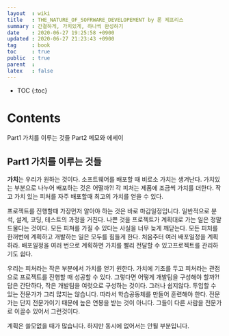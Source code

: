 ```yaml
---
layout  : wiki
title   : THE_NATURE_OF_SOFRWARE_DEVELOPEMENT by 론 제프리스
summary : 간결하게, 가치있게, 하나씩 완성하기 
date    : 2020-06-27 19:25:58 +0900
updated : 2020-06-27 21:23:43 +0900
tag     : book
toc     : true
public  : true
parent  : 
latex   : false
---
```

* TOC
{:toc}

# Contents
Part1 가치를 이루는 것들
Part2 메모와 에세이 


## Part1 가치를 이루는 것들
**가치**는 우리가 원하는 것이다.
소프트웨어를 배포할 때 비로소 가치는 생겨난다.
가치있는 부분으로 나누어 배포하는 것은 어떨까?!
각 피처는 제품에 조금씩 가치를 더한다.
작고 가치 있는 피처를 자주 배포할때 최고의 가치를 얻을 수 있다.


프로젝트를 진행할때 가장먼저 알아야 하는 것은 바로 마감일정입니다.
일반적으로 분석, 설계, 코딩, 테스트의 과정을 거친다.
나쁜 것을 프로젝트가 계획대로 가는 일은 정말 드물다는 것이다.
모든 피쳐를 가질 수 있다는 사실을 너무 늦게 깨닫는다.
모든 피처를 한꺼번에 계획하고 개발하는 일은 모두를 힘들게 한다.
처음주터 여러 배포일정을 계획하라. 
배포일정을 여러 번으로 계획하면 가치를 빨리 전달할 수 있고프로젝트를 관리하기도 쉽다.

우리는 피처라는 작은 부분에서 가치를 얻기 원한다. 
가치에 기초를 두고 피처라는 관점으로 프로젝트를 진행할 때 성공할 수 있다.
그렇다면 어떻게 개발팀을 구성해야 할까?!
답은 간단하다, 작은 개발팀을 여럿으로 구성하는 것이다. 그러나 쉽지않다.
투입할 수 있는 전문가가 그리 많지는 않습니다.
따라서 학습공동체를 만들어 훈련해야 한다.
전문가는 단지 전문가이기 때문에 높은 연봉을 받는 것이 아니다. 그들이 다른 사람을 전문가로 이끌수 있어서 그런것이다.

계획은 쓸모없을 때가 많습니다. 하지만 동시에 없어서는 안될 부분입니다.


